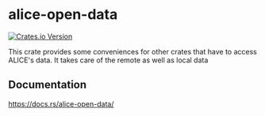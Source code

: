 # alice-open-data

[![Crates.io Version](https://img.shields.io/crates/v/alice-open-data.svg)](https://crates.io/crates/alice-open-data)

This crate provides some conveniences for other crates that have to access ALICE's data. It takes care of the remote as well as local data

## Documentation
https://docs.rs/alice-open-data/
